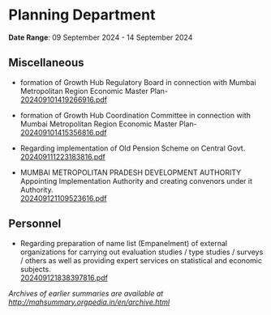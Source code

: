 # Planning Department

**Date Range**: 09 September 2024 - 14 September 2024


## Miscellaneous
- formation of Growth Hub Regulatory Board in connection with Mumbai Metropolitan Region Economic Master Plan-\
  [202409101419266916.pdf](https://gr.maharashtra.gov.in/Site/Upload/Government%20Resolutions/English/202409101419266916.pdf)

- formation of Growth Hub Coordination Committee in connection with Mumbai Metropolitan Region Economic Master Plan-\
  [202409101415356816.pdf](https://gr.maharashtra.gov.in/Site/Upload/Government%20Resolutions/English/202409101415356816.pdf)

- Regarding implementation of Old Pension Scheme on Central Govt.\
  [202409111223183816.pdf](https://gr.maharashtra.gov.in/Site/Upload/Government%20Resolutions/English/202409111223183816.pdf)

- MUMBAI METROPOLITAN PRADESH DEVELOPMENT AUTHORITY Appointing Implementation Authority and creating convenors under it Authority.\
  [202409121109523616.pdf](https://gr.maharashtra.gov.in/Site/Upload/Government%20Resolutions/English/202409121109523616....pdf)

## Personnel
- Regarding preparation of name list (Empanelment) of external organizations for carrying out evaluation studies / type studies / surveys / others as well as providing expert services on statistical and economic subjects.\
  [202409121838397816.pdf](https://gr.maharashtra.gov.in/Site/Upload/Government%20Resolutions/English/202409121838397816.pdf)


*Archives of earlier summaries are available at http://mahsummary.orgpedia.in/en/archive.html*